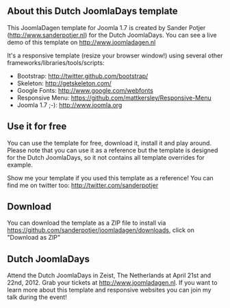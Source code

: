 ## About this Dutch JoomlaDays template

This JoomlaDagen template for Joomla 1.7 is created by Sander Potjer (http://www.sanderpotjer.nl) for the Dutch JoomlaDays. You can see a live demo of this template on http://www.joomladagen.nl

It's a responsive template (resize your browser window!) using several other frameworks/libraries/tools/scripts:
- Bootstrap: http://twitter.github.com/bootstrap/
- Skeleton: http://getskeleton.com/
- Google Fonts: http://www.google.com/webfonts
- Responsive Menu: https://github.com/mattkersley/Responsive-Menu
- Joomla 1.7 ;-): http://www.joomla.org

## Use it for free

You can use the template for free, download it, install it and play around. Please note that you can use it as a reference but the template is designed for the Dutch JoomlaDays, so it not contains all template overrides for example.

Show me your template if you used this template as a reference! You can find me on twitter too: http://twitter.com/sanderpotjer

## Download

You can download the template as a ZIP file to install via https://github.com/sanderpotjer/joomladagen/downloads, click on "Download as ZIP"

## Dutch JoomlaDays

Attend the Dutch JoomlaDays in Zeist, The Netherlands at April 21st and 22nd, 2012. Grab your tickets at http://www.joomladagen.nl. If you want to learn more about this template and responsive websites you can join my talk during the event!